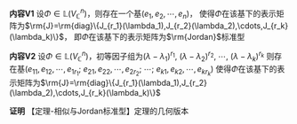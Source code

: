 **内容V1**
设$\Phi\in\mathbb{L}(V_\mathbb{C}^n)$，则存在一个基$(e_1,e_2,\cdots,e_n)$，
使得$\Phi$在该基下的表示矩阵为$\rm{J}=\rm{diag}\{J_{r_1}(\lambda_1),J_{r_2}(\lambda_2),\cdots,J_{r_k}(\lambda_k)\}$，
即$\Phi$在该基下的表示矩阵为$\rm{Jordan}$标准型

**内容V2**
设$\Phi\in\mathbb{L}(V_\mathbb{C}^n)$，初等因子组为$(\lambda-\lambda_1)^{r_1},\ (\lambda-\lambda_2)^{r_2},\ \cdots,\ (\lambda-\lambda_k)^{r_k}$
则存在基$(e_{11},e_{12},\cdots,e_{1r_1};\ e_{21},e_{22},\cdots,e_{2r_2};\ \cdots;\ e_{k1},e_{k2},\cdots,e_{kr_k})$
使得$\Phi$在该基下的表示矩阵为$\rm{J}=\rm{diag}\{J_{r_1}(\lambda_1),J_{r_2}(\lambda_2),\cdots,J_{r_k}(\lambda_k)\}$

**证明**
【定理-相似与Jordan标准型】定理的几何版本
